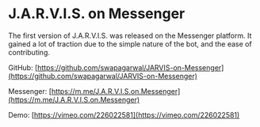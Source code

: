 # J.A.R.V.I.S. on Messenger

The first version of J.A.R.V.I.S. was released on the Messenger platform. It gained a lot of traction due to the simple nature of the bot, and the ease of contributing.

GitHub: [https://github.com/swapagarwal/JARVIS-on-Messenger](https://github.com/swapagarwal/JARVIS-on-Messenger)

Messenger: [https://m.me/J.A.R.V.I.S.on.Messenger](https://m.me/J.A.R.V.I.S.on.Messenger)

Demo: [https://vimeo.com/226022581](https://vimeo.com/226022581)

